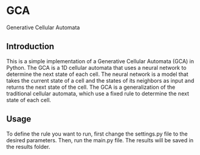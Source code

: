 # GCA

Generative Cellular Automata

## Introduction

This is a simple implementation of a Generative Cellular Automata (GCA) in Python. The GCA is a 1D cellular automata that uses a neural network to determine the next state of each cell. The neural network is a model that takes the current state of a cell and the states of its neighbors as input and returns the next state of the cell. The GCA is a generalization of the traditional cellular automata, which use a fixed rule to determine the next state of each cell.

## Usage

To define the rule you want to run, first change the settings.py file to the desired parameters. Then, run the main.py file. The results will be saved in the results folder.
